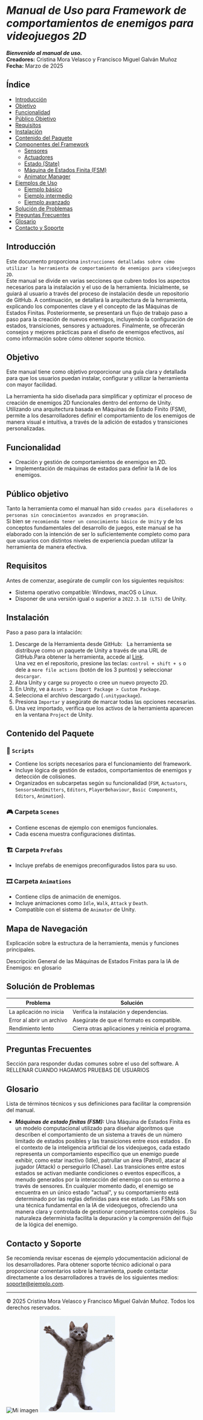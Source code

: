 # ***Manual de Uso para Framework de comportamientos de enemigos para videojuegos 2D***
***Bienvenido al manual de uso.***  
**Creadores:** Cristina Mora Velasco y Francisco Miguel Galván Muñoz  
**Fecha:** Marzo de 2025

## Índice
- [Introducción](#introducción)
- [Objetivo](#objetivo)
- [Funcionalidad](#funcionalidad)
- [Público Objetivo](#público-objetivo)
- [Requisitos](#requisitos)
- [Instalación](#instalación)
- [Contenido del Paquete](#Contenido-del-Paquete)
- [Componentes del Framework](#componentes-del-framework)
  - [Sensores](#sensores)
  - [Actuadores](#actuadores)
  - [Estado (State)](#estado-state)
  - [Máquina de Estados Finita (FSM)](#máquina-de-estados-finita-fsm)
  - [Animator Manager](#animator-manager)
- [Ejemplos de Uso](#ejemplos-de-uso)
  - [Ejemplo básico](#ejemplo-básico)
  - [Ejemplo intermedio](#ejemplo-intermedio)
  - [Ejemplo avanzado](#ejemplo-avanzado)
- [Solución de Problemas](#solución-de-problemas)
- [Preguntas Frecuentes](#preguntas-frecuentes)
- [Glosario](#glosario)
- [Contacto y Soporte](#contacto-y-soporte)

## Introducción
Este documento proporciona `instrucciones detalladas sobre cómo utilizar la herramienta de comportamiento de enemigos para videojuegos 2D`.  
Este manual se divide en varias secciones que cubren todos los aspectos necesarios para la instalación y el uso de la herramienta. Inicialmente, se guiará al usuario a través del proceso de instalación desde un repositorio de GitHub. A continuación, se detallará la arquitectura de la herramienta, explicando los componentes clave y el concepto de las Máquinas de Estados Finitas. Posteriormente, se presentará un flujo de trabajo paso a paso para la creación de nuevos enemigos, incluyendo la configuración de estados, transiciones, sensores y actuadores. Finalmente, se ofrecerán consejos y mejores prácticas para el diseño de enemigos efectivos, así como información sobre cómo obtener soporte técnico.

## Objetivo 
Este manual tiene como objetivo proporcionar una guía clara y detallada para que los usuarios puedan instalar, configurar y utilizar la herramienta con mayor facilidad.  

La herramienta ha sido diseñada para simplificar y optimizar el proceso de creación de enemigos 2D funcionales dentro del entorno de Unity. Utilizando una arquitectura basada en Máquinas de Estado Finito (FSM), permite a los desarrolladores definir el comportamiento de los enemigos de manera visual e intuitiva, a través de la adición de estados y transiciones personalizadas.


## Funcionalidad
- Creación y gestión de comportamientos de enemigos en 2D.
- Implementación de máquinas de estados para definir la IA de los enemigos.

## Público objetivo
Tanto la herramienta como el manual han sido `creados para diseñadores o personas sin conocimientos avanzados en programación`.   
Si bien se `recomienda tener un conocimiento básico de Unity` y de los conceptos fundamentales del desarrollo de juegos, este manual se ha elaborado con la intención de ser lo suficientemente completo como para que usuarios con distintos niveles de experiencia puedan utilizar la herramienta de manera efectiva.

## Requisitos
Antes de comenzar, asegúrate de cumplir con los siguientes requisitos:
- Sistema operativo compatible: Windows, macOS o Linux.  
- Disponer de una versión igual o superior a `2022.3.18 (LTS)` de Unity.

## Instalación
Paso a paso para la intalación:  
1. Descarge de la Herramienta desde GitHub: 
&nbsp;&nbsp;La herramienta se distribuye como un paquete de Unity a través de una URL de GitHub.Para obtener la herramienta, accede al  [Link](https://github.com/CiscoGalvan/TFG/blob/main/Package/FrameworkEnemies2D.unitypackage).  
Una vez en el repositorio, presione las teclas: `control + shift + s` o dele a `more file actions` (botón de los 3 puntos) y seleccionar `descargar`.  
2. Abra Unity y carge su proyecto o cree un nuevo proyecto 2D.
3. En Unity, ve a `Assets > Import Package > Custom Package`.
4. Selecciona el archivo descargado (`.unitypackage`).
5. Presiona `Importar` y asegúrate de marcar todas las opciones necesarias.
6. Una vez importado, verifica que los activos de la herramienta aparecen en la ventana `Project` de Unity.


## Contenido del Paquete
### 📂 `Scripts`
- Contiene los scripts necesarios para el funcionamiento del framework.
- Incluye lógica de gestión de estados, comportamientos de enemigos y detección de colisiones.
- Organizados en subcarpetas según su funcionalidad (`FSM`, `Actuators`, `SensorsAndEmitters`, `Editors`, `PlayerBehaviour`, `Basic Components`, `Editors`, `Animation`).

### 🎮 Carpeta `Scenes`
- Contiene escenas de ejemplo con enemigos funcionales.
- Cada escena muestra configuraciones distintas.

### 🏗️ Carpeta `Prefabs`
- Incluye prefabs de enemigos preconfigurados listos para su uso.

### 🎞️ Carpeta `Animations`
- Contiene clips de animación de enemigos.
- Incluye animaciones como `Idle`, `Walk`, `Attack` y `Death`.
- Compatible con el sistema de `Animator` de Unity.


## Mapa de Navegación
Explicación sobre la estructura de la herramienta, menús y funciones principales.


Descripción General de las Máquinas de Estados Finitas para la IA de Enemigos: en glosario


## Solución de Problemas
| Problema                  | Solución                          |
|---------------------------|----------------------------------|
| La aplicación no inicia   | Verifica la instalación y dependencias. |
| Error al abrir un archivo | Asegúrate de que el formato es compatible. |
| Rendimiento lento         | Cierra otras aplicaciones y reinicia el programa. |

## Preguntas Frecuentes
Sección para responder dudas comunes sobre el uso del software. A RELLENAR CUANDO HAGAMOS PRUEBAS DE USUARIOS

## Glosario
Lista de términos técnicos y sus definiciones para facilitar la comprensión del manual.
- ***Máquinas de estado finitas (FSM):*** Una Máquina de Estados Finita  es un modelo computacional utilizado para diseñar algoritmos que describen el comportamiento de un sistema a través de un número limitado de estados posibles y las transiciones entre esos estados . En el contexto de la inteligencia artificial de los videojuegos, cada estado representa un comportamiento específico que un enemigo puede exhibir, como estar inactivo (Idle), patrullar un área (Patrol), atacar al jugador (Attack) o perseguirlo (Chase). Las transiciones entre estos estados se activan mediante condiciones o eventos específicos, a menudo generados por la interacción del enemigo con su entorno a través de sensores. En cualquier momento dado, el enemigo se encuentra en un único estado "actual", y su comportamiento está determinado por las reglas definidas para ese estado. Las FSMs son una técnica fundamental en la IA de videojuegos, ofreciendo una manera clara y controlada de gestionar comportamientos complejos . Su naturaleza determinista facilita la depuración y la comprensión del flujo de la lógica del enemigo.   

## Contacto y Soporte

Se recomienda revisar escenas de ejemplo ydocumentación adicional de los desarrolladores.
Para obtener soporte técnico adicional o para proporcionar comentarios sobre la herramienta, puede contactar directamente a los desarrolladores a través de los siguientes medios: [soporte@ejemplo.com](mailto:soporte@ejemplo.com).


---
© 2025 Cristina Mora Velasco y Francisco Miguel Galván Muñoz. Todos los derechos reservados.



![Mi imagen](./imagen.png)
![Mi GIF](a.gif)
